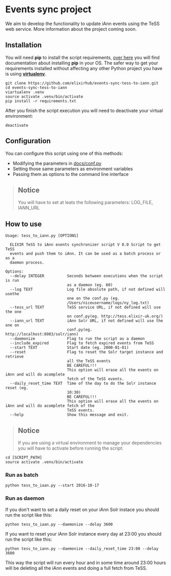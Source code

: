 # Events sync project
We aim to develop the functionality to update iAnn events using the TeSS web service. More information about the project coming soon.

## Installation
You will need **pip** to install the script requirements, [over here](https://pip.pypa.io/en/stable/installing/) you will find documentation about installing **pip** in your OS. The safer way to get your requirements installed without affecting any other Python project you have is using [**virtualenv**](http://docs.python-guide.org/en/latest/dev/virtualenvs/).
```{r, engine='bash', count_lines}
git clone https://github.com/elixirhub/events-sync-tess-to-iann.git
cd events-sync-tess-to-iann
viartualenv .venv
source activate .venv/bin/activate
pip install -r requirements.txt
```

After you finish the script execution you will need to deactivate your virtual environment:
```{r, engine='bash', count_lines}
deactivate
```

## Configuration
You can configure this script using one of this methods:

* Modifying the parameters in [docs/conf.py](https://github.com/elixirhub/events-sync-tess-to-iann/blob/master/docs/conf.py)
* Setting those same parameters as environment variables
* Passing them as options to the command line interface


>## Notice
>You will have to set at leats the following parameters: LOG_FILE, IANN_URL


## How to use
```{r, engine='bash', count_lines}
Usage: tess_to_iann.py [OPTIONS]

  ELIXIR TeSS to iAnn events synchronizer script V 0.0 Script to get TeSS
  events and push them to iAnn. It can be used as a batch process or as a
  daemon process.

Options:
  --delay INTEGER          Seconds between executions when the script is run
                           as a daemon (eg. 60)
  --log TEXT               Log file absolute path, if not defined will usethe
                           one on the conf.py (eg.
                           /Users/niceusername/logs/ny_log.txt)
  --tess_url TEXT          TeSS service URL, if not defined will use the one
                           on conf.py(eg. http://tess.elixir-uk.org/)
  --iann_url TEXT          iAnn Solr URL, if not defined will use the one on
                           conf.py(eg. http://localhost:8983/solr/iann)
  --daemonize              Flag to run the script as a daemon
  --include_expired        Flag to fetch expired events from TeSS
  --start TEXT             Start date (eg. 2000-01-01)
  --reset                  Flag to reset the Solr target instance and retrieve
                           all the TeSS events
                           BE CAREFUL!!! 
                           This option will erase all the events on iAnn and will do acomplete
                           fetch of the TeSS events.
  --daily_reset_time TEXT  Time of the day to do the Solr instance reset (eg.
                           10:30)
                           BE CAREFUL!!!
                           This option will erase all the events on iAnn and will do acomplete fetch of the
                           TeSS events.
  --help                   Show this message and exit.
```
>## Notice
>If you are using a virtual environment to manage your dependencies you will have to activate before running the script:

```{r, engine='bash', count_lines}
cd [SCRIPT_PATH]
source activate .venv/bin/activate
```
### Run as batch
```{r, engine='bash', count_lines}
python tess_to_iaan.py --start 2016-10-17
```
### Run as daemon
If you don't want to set a daily reset on your iAnn Solr instace you should run the script like this:
```{r, engine='bash', count_lines}
python tess_to_iaan.py --daemonize --delay 3600
```

If you want to reset your iAnn Solr instance every day at 23:00 you should run the script like this:

```{r, engine='bash', count_lines}
python tess_to_iann.py --daemonize --daily_reset_time 23:00 --delay 3600
```
This way the script will run every hour and in some time around 23:00 hours will be deleting all the iAnn events and doing a full fetch from TeSS.
